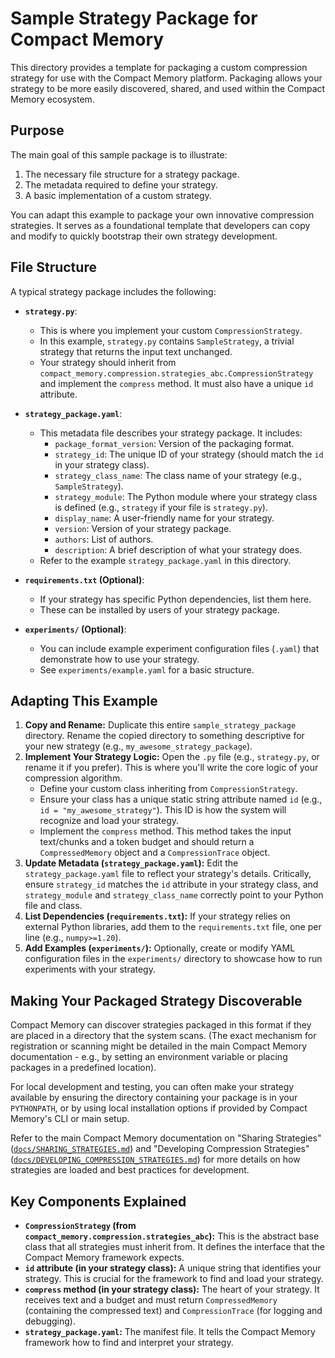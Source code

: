 # Sample Strategy Package for Compact Memory

This directory provides a template for packaging a custom compression strategy for use with the Compact Memory platform. Packaging allows your strategy to be more easily discovered, shared, and used within the Compact Memory ecosystem.

## Purpose

The main goal of this sample package is to illustrate:
1.  The necessary file structure for a strategy package.
2.  The metadata required to define your strategy.
3.  A basic implementation of a custom strategy.

You can adapt this example to package your own innovative compression strategies.
It serves as a foundational template that developers can copy and modify to quickly bootstrap their own strategy development.

## File Structure

A typical strategy package includes the following:

*   **`strategy.py`**:
    *   This is where you implement your custom `CompressionStrategy`.
    *   In this example, `strategy.py` contains `SampleStrategy`, a trivial strategy that returns the input text unchanged.
    *   Your strategy should inherit from `compact_memory.compression.strategies_abc.CompressionStrategy` and implement the `compress` method. It must also have a unique `id` attribute.

*   **`strategy_package.yaml`**:
    *   This metadata file describes your strategy package. It includes:
        *   `package_format_version`: Version of the packaging format.
        *   `strategy_id`: The unique ID of your strategy (should match the `id` in your strategy class).
        *   `strategy_class_name`: The class name of your strategy (e.g., `SampleStrategy`).
        *   `strategy_module`: The Python module where your strategy class is defined (e.g., `strategy` if your file is `strategy.py`).
        *   `display_name`: A user-friendly name for your strategy.
        *   `version`: Version of your strategy package.
        *   `authors`: List of authors.
        *   `description`: A brief description of what your strategy does.
    *   Refer to the example `strategy_package.yaml` in this directory.

*   **`requirements.txt` (Optional)**:
    *   If your strategy has specific Python dependencies, list them here.
    *   These can be installed by users of your strategy package.

*   **`experiments/` (Optional)**:
    *   You can include example experiment configuration files (`.yaml`) that demonstrate how to use your strategy.
    *   See `experiments/example.yaml` for a basic structure.

## Adapting This Example

1. **Copy and Rename:** Duplicate this entire `sample_strategy_package` directory. Rename the copied directory to something descriptive for your new strategy (e.g., `my_awesome_strategy_package`).
2. **Implement Your Strategy Logic:** Open the `.py` file (e.g., `strategy.py`, or rename it if you prefer). This is where you'll write the core logic of your compression algorithm.
    *   Define your custom class inheriting from `CompressionStrategy`.
    *   Ensure your class has a unique static string attribute named `id` (e.g., `id = "my_awesome_strategy"`). This ID is how the system will recognize and load your strategy.
    *   Implement the `compress` method. This method takes the input text/chunks and a token budget and should return a `CompressedMemory` object and a `CompressionTrace` object.
3. **Update Metadata (`strategy_package.yaml`):** Edit the `strategy_package.yaml` file to reflect your strategy's details. Critically, ensure `strategy_id` matches the `id` attribute in your strategy class, and `strategy_module` and `strategy_class_name` correctly point to your Python file and class.
4. **List Dependencies (`requirements.txt`):** If your strategy relies on external Python libraries, add them to the `requirements.txt` file, one per line (e.g., `numpy>=1.20`).
5. **Add Examples (`experiments/`):** Optionally, create or modify YAML configuration files in the `experiments/` directory to showcase how to run experiments with your strategy.

## Making Your Packaged Strategy Discoverable

Compact Memory can discover strategies packaged in this format if they are placed in a directory that the system scans. (The exact mechanism for registration or scanning might be detailed in the main Compact Memory documentation - e.g., by setting an environment variable or placing packages in a predefined location).

For local development and testing, you can often make your strategy available by ensuring the directory containing your package is in your `PYTHONPATH`, or by using local installation options if provided by Compact Memory's CLI or main setup.

Refer to the main Compact Memory documentation on "Sharing Strategies" ([`docs/SHARING_STRATEGIES.md`](../../docs/SHARING_STRATEGIES.md)) and "Developing Compression Strategies" ([`docs/DEVELOPING_COMPRESSION_STRATEGIES.md`](../../docs/DEVELOPING_COMPRESSION_STRATEGIES.md)) for more details on how strategies are loaded and best practices for development.

## Key Components Explained

*   **`CompressionStrategy` (from `compact_memory.compression.strategies_abc`):** This is the abstract base class that all strategies must inherit from. It defines the interface that the Compact Memory framework expects.
*   **`id` attribute (in your strategy class):** A unique string that identifies your strategy. This is crucial for the framework to find and load your strategy.
*   **`compress` method (in your strategy class):** The heart of your strategy. It receives text and a budget and must return `CompressedMemory` (containing the compressed text) and `CompressionTrace` (for logging and debugging).
*   **`strategy_package.yaml`:** The manifest file. It tells the Compact Memory framework how to find and interpret your strategy.
